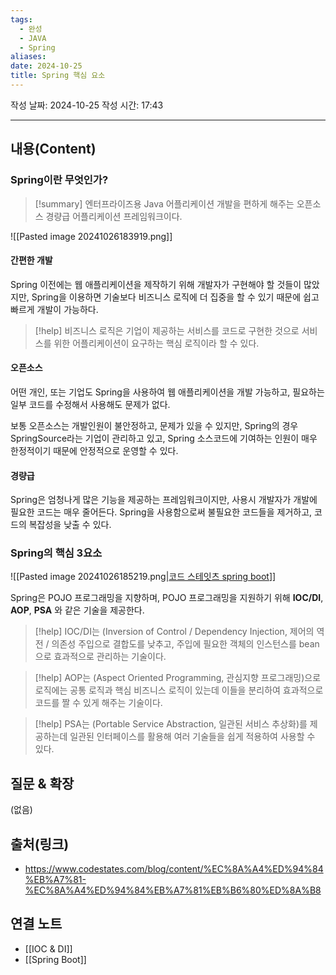 ```yaml
---
tags:
  - 완성
  - JAVA
  - Spring
aliases: 
date: 2024-10-25
title: Spring 핵심 요소
---
```

작성 날짜: 2024-10-25
작성 시간: 17:43


----
## 내용(Content)

### Spring이란 무엇인가?

>[!summary]
>엔터프라이즈용 Java 어플리케이션 개발을 편하게 해주는 오픈소스 경량급 어플리케이션 프레임워크이다.


![[Pasted image 20241026183919.png]]

#### 간편한 개발

Spring 이전에는 웹 애플리케이션을 제작하기 위해  개발자가 구현해야 할 것들이 많았지만, Spring을 이용하면 기술보다 비즈니스 로직에 더 집중을 할 수 있기 때문에 쉽고 빠르게 개발이 가능하다.

>[!help]
> 비즈니스 로직은 기업이 제공하는 서비스를 코드로 구현한 것으로 서비스를 위한 어플리케이션이 요구하는 핵심 로직이라 할 수 있다.

#### 오픈소스

어떤 개인, 또는 기업도 Spring을 사용하여 웹 애플리케이션을 개발 가능하고, 필요하는 일부 코드를 수정해서 사용해도 문제가 없다.

보통 오픈소스는 개발인원이 불안정하고, 문제가 있을 수 있지만, Spring의 경우 SpringSource라는 기업이 관리하고 있고, Spring 소스코드에 기여하는 인원이 매우 한정적이기 때문에 안정적으로 운영할 수 있다.

#### 경량급

Spring은 엄청나게 많은 기능을 제공하는 프레임워크이지만, 사용시 개발자가 개발에 필요한 코드는 매우 줄어든다. Spring을 사용함으로써 불필요한 코드들을 제거하고, 코드의 복잡성을 낮출 수 있다.

### Spring의 핵심 3요소

![[Pasted image 20241026185219.png|[코드 스테잇츠 spring boot](https://www.codestates.com/blog/content/%EC%8A%A4%ED%94%84%EB%A7%81-%EC%8A%A4%ED%94%84%EB%A7%81%EB%B6%80%ED%8A%B8)]]


Spring은 POJO 프로그래밍을 지향하며, POJO 프로그래밍을 지원하기 위해 **IOC/DI**, **AOP**, **PSA** 와 같은 기술을 제공한다.

>[!help]
>IOC/DI는 (Inversion of Control / Dependency Injection, 제어의 역전 / 의존성 주입으로 결합도를 낮추고, 주입에 필요한 객체의 인스턴스를 bean으로 효과적으로 관리하는 기술이다.

>[!help]
>AOP는 (Aspect Oriented Programming, 관심지향 프로그래밍)으로 로직에는 공통 로직과 핵심 비즈니스 로직이 있는데 이들을 분리하여 효과적으로 코드를 짤 수 있게 해주는 기술이다.

>[!help]
>PSA는 (Portable Service Abstraction, 일관된 서비스 추상화)를 제공하는데 일관된 인터페이스를 활용해 여러 기술들을 쉽게 적용하여 사용할 수 있다.



## 질문 & 확장

(없음)

## 출처(링크)

- https://www.codestates.com/blog/content/%EC%8A%A4%ED%94%84%EB%A7%81-%EC%8A%A4%ED%94%84%EB%A7%81%EB%B6%80%ED%8A%B8

## 연결 노트

- [[IOC & DI]]
- [[Spring Boot]]

